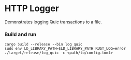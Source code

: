 # HTTP Logger

Demonstrates logging Quic transactions to a file.

### Build and run
```
cargo build --release --bin log_quic
sudo env LD_LIBRARY_PATH=$LD_LIBRARY_PATH RUST_LOG=error ./target/release/log_quic -c <path/to/config.toml>
```